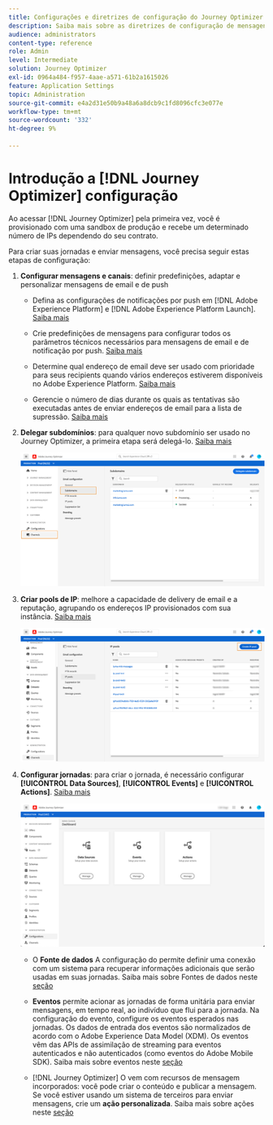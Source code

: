 ```yaml
---
title: Configurações e diretrizes de configuração do Journey Optimizer
description: Saiba mais sobre as diretrizes de configuração de mensagens e jornadas
audience: administrators
content-type: reference
role: Admin
level: Intermediate
solution: Journey Optimizer
exl-id: 0964a484-f957-4aae-a571-61b2a1615026
feature: Application Settings
topic: Administration
source-git-commit: e4a2d31e50b9a48a6a8dcb9c1fd8096cfc3e077e
workflow-type: tm+mt
source-wordcount: '332'
ht-degree: 9%

---
```



# Introdução a [!DNL Journey Optimizer] configuração

Ao acessar [!DNL Journey Optimizer] pela primeira vez, você é provisionado com uma sandbox de produção e recebe um determinado número de IPs dependendo do seu contrato.

Para criar suas jornadas e enviar mensagens, você precisa seguir estas etapas de configuração:

1. **Configurar mensagens e canais**: definir predefinições, adaptar e personalizar mensagens de email e de push

   * Defina as configurações de notificações por push em [!DNL Adobe Experience Platform] e [!DNL Adobe Experience Platform Launch]. [Saiba mais](../push-gs.md)

   * Crie predefinições de mensagens para configurar todos os parâmetros técnicos necessários para mensagens de email e de notificação por push. [Saiba mais](message-presets.md)

   * Determine qual endereço de email deve ser usado com prioridade para seus recipients quando vários endereços estiverem disponíveis no Adobe Experience Platform. [Saiba mais](primary-email-addresses.md)

   * Gerencie o número de dias durante os quais as tentativas são executadas antes de enviar endereços de email para a lista de supressão. [Saiba mais](manage-suppression-list.md)

   <!--
    * Understand push notification flow. [Learn more](../push-gs.md)
    -->

1. **Delegar subdomínios**: para qualquer novo subdomínio ser usado no Journey Optimizer, a primeira etapa será delegá-lo. [Saiba mais](about-subdomain-delegation.md)

   ![](../assets/subdomain.png)

1. **Criar pools de IP**: melhore a capacidade de delivery de email e a reputação, agrupando os endereços IP provisionados com sua instância. [Saiba mais](ip-pools.md)

   ![](../assets/ip-pool.png)

1. **Configurar jornadas**: para criar o jornada, é necessário configurar **[!UICONTROL Data Sources]**, **[!UICONTROL Events]** e **[!UICONTROL Actions]**. [Saiba mais](about-data-sources-events-actions.md)

   ![](../assets/admin-menu.png)

   * O **Fonte de dados** A configuração do permite definir uma conexão com um sistema para recuperar informações adicionais que serão usadas em suas jornadas. Saiba mais sobre Fontes de dados neste [seção](../datasource/about-data-sources.md)

   * **Eventos** permite acionar as jornadas de forma unitária para enviar mensagens, em tempo real, ao indivíduo que flui para a jornada. Na configuração do evento, configure os eventos esperados nas jornadas. Os dados de entrada dos eventos são normalizados de acordo com o Adobe Experience Data Model (XDM). Os eventos vêm das APIs de assimilação de streaming para eventos autenticados e não autenticados (como eventos do Adobe Mobile SDK). Saiba mais sobre eventos neste [seção](../event/about-events.md)

   * [!DNL Journey Optimizer] O vem com recursos de mensagem incorporados: você pode criar o conteúdo e publicar a mensagem. Se você estiver usando um sistema de terceiros para enviar mensagens, crie um **ação personalizada**. Saiba mais sobre ações neste [seção](../action/action.md)